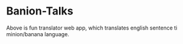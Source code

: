 # Banion-Talks
Above is fun translator web app, which translates english sentence ti minion/banana language.
